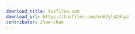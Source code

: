 ```yaml
---
download_title: tusfiles.com
download_url: https://tusfiles.com/xn67yl42dnyz
contributor: zlew-chan
---
```

